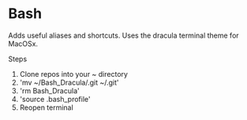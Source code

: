 # Bash

Adds useful aliases and shortcuts.
Uses the dracula terminal theme for MacOSx.

Steps
1. Clone repos into your ~ directory
2. 'mv ~/Bash_Dracula/.git ~/.git'
3. 'rm Bash_Dracula'
4. 'source .bash_profile'
5. Reopen terminal
